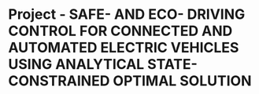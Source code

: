 # Project - SAFE- AND ECO- DRIVING CONTROL FOR CONNECTED AND AUTOMATED ELECTRIC VEHICLES USING ANALYTICAL STATE-CONSTRAINED OPTIMAL SOLUTION

